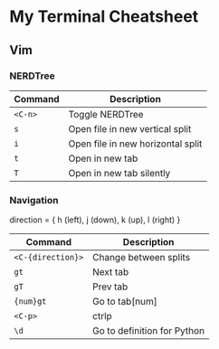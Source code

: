 # My Terminal Cheatsheet

## Vim
### NERDTree
| Command | Description |
| --- | ----------- |
| `<C-n>`| Toggle NERDTree |
| `s` | Open file in new vertical split |
| `i` | Open file in new horizontal split |
| `t` | Open in new tab |1
| `T` | Open in new tab silently |

### Navigation
direction = { h (left), j (down), k (up), l (right) }

| Command | Description |
| --- | ----------- |
| `<C-{direction}>`| Change between splits |
| `gt` | Next tab |
| `gT` | Prev tab |
| `{num}gt` | Go to tab[num] |
| `<C-p>` | ctrlp |
| `\d` | Go to definition for Python |
